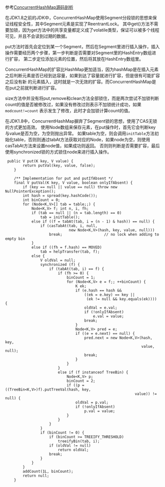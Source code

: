 
参考[ConcurrentHashMap源码剖析](https://blog.csdn.net/u010723709/article/details/48007881)

在JDK1.8之前的JDK中，ConcurrentHashMap使用Segment分段锁的思想来保证线程安全性，其中Segment元素是实现了ReentrantLock。
其中get()方法不需要加锁，因为get方法中的共享变量都定义成了volatile类型，保证可以被多个线程可见，并且不会读到过期的数据。

put方法时首先会定位到某一个Segment，然后在Segment里进行插入操作，插入操作需要经历两个步骤，第一步判断是否需要对Segment里的HashEntry数组进行扩容，
第二步定位添加元素的位置，然后将其放在HashEntry数组里。

ConcurrentHashMap的扩容比HashMap更加适当，因为hashMap是在插入元素之后判断元素是否已经到达容量，如果到达了容量就进行扩容，但是很有可能扩容之后没有新
的元素插入，这时就是一次无效的扩容。而ConcurrentHashMap是在put之前就判断进行扩容。

size方法中并没有将put,remove和clean方法全部锁住，而是两次尝试不加锁判断count的值是否被修改过，如果没有修改过则表示不加锁统计成功，如果`modcount!=count`
表示发生了修改，此时才会加锁计算count的值。


在JDK1.8中，ConcurrentHashMap摒弃了Segment锁的思想，使用了CAS无锁的方式更加高效。
使用Node数组来保存元素，在put操作时，首先它会判断key与value是否为空，为空则抛出异常。
如果table为空，则会调用`initTable`方法初始化table，否则则通过tabAt方法获取对应的Node，如果node为空，则使用casTabAt方法来设置node值，如果成功则返回。
否则则判断是否需要扩容，最后使用synchronized锁的方式锁住node来进行插入操作。
```
 public V put(K key, V value) {
        return putVal(key, value, false);
    }

    /** Implementation for put and putIfAbsent */
    final V putVal(K key, V value, boolean onlyIfAbsent) {
        if (key == null || value == null) throw new NullPointerException();
        int hash = spread(key.hashCode());
        int binCount = 0;
        for (Node<K,V>[] tab = table;;) {
            Node<K,V> f; int n, i, fh;
            if (tab == null || (n = tab.length) == 0)
                tab = initTable();
            else if ((f = tabAt(tab, i = (n - 1) & hash)) == null) {
                if (casTabAt(tab, i, null,
                             new Node<K,V>(hash, key, value, null)))
                    break;                   // no lock when adding to empty bin
            }
            else if ((fh = f.hash) == MOVED)
                tab = helpTransfer(tab, f);
            else {
                V oldVal = null;
                synchronized (f) {
                    if (tabAt(tab, i) == f) {
                        if (fh >= 0) {
                            binCount = 1;
                            for (Node<K,V> e = f;; ++binCount) {
                                K ek;
                                if (e.hash == hash &&
                                    ((ek = e.key) == key ||
                                     (ek != null && key.equals(ek)))) {
                                    oldVal = e.val;
                                    if (!onlyIfAbsent)
                                        e.val = value;
                                    break;
                                }
                                Node<K,V> pred = e;
                                if ((e = e.next) == null) {
                                    pred.next = new Node<K,V>(hash, key,
                                                              value, null);
                                    break;
                                }
                            }
                        }
                        else if (f instanceof TreeBin) {
                            Node<K,V> p;
                            binCount = 2;
                            if ((p = ((TreeBin<K,V>)f).putTreeVal(hash, key,
                                                           value)) != null) {
                                oldVal = p.val;
                                if (!onlyIfAbsent)
                                    p.val = value;
                            }
                        }
                    }
                }
                if (binCount != 0) {
                    if (binCount >= TREEIFY_THRESHOLD)
                        treeifyBin(tab, i);
                    if (oldVal != null)
                        return oldVal;
                    break;
                }
            }
        }
        addCount(1L, binCount);
        return null;
    }
```



